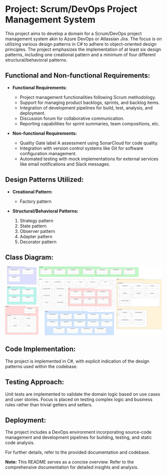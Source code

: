# Project: Scrum/DevOps Project Management System

This project aims to develop a domain for a Scrum/DevOps project management system akin to Azure DevOps or Atlassian Jira. The focus is on utilizing various design patterns in C# to adhere to object-oriented design principles. The project emphasizes the implementation of at least six design patterns, including one creational pattern and a minimum of four different structural/behavioral patterns.

## Functional and Non-functional Requirements:
- **Functional Requirements:**
  - Project management functionalities following Scrum methodology.
  - Support for managing product backlogs, sprints, and backlog items.
  - Integration of development pipelines for build, test, analysis, and deployment.
  - Discussion forum for collaborative communication.
  - Reporting capabilities for sprint summaries, team compositions, etc.

- **Non-functional Requirements:**
  - Quality Gate label A assessment using SonarCloud for code quality.
  - Integration with version control systems like Git for software configuration management.
  - Automated testing with mock implementations for external services like email notifications and Slack messages.

## Design Patterns Utilized:
- **Creational Pattern:**
  - Factory pattern

- **Structural/Behavioral Patterns:**
  1. Strategy pattern
  2. State pattern
  3. Observer pattern
  4. Adapter pattern
  5. Decorator pattern

## Class Diagram:
![Class Diagram - made by Junhao](img/package-diagram-junhao.png)

## Code Implementation:
The project is implemented in C#, with explicit indication of the design patterns used within the codebase.

## Testing Approach:
Unit tests are implemented to validate the domain logic based on use cases and user stories. Focus is placed on testing complex logic and business rules rather than trivial getters and setters.

## Deployment:
The project includes a DevOps environment incorporating source-code management and development pipelines for building, testing, and static code analysis.

For further details, refer to the provided documentation and codebase.

**Note:** This README serves as a concise overview. Refer to the comprehensive documentation for detailed insights and analysis.
